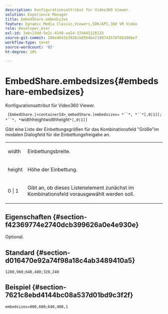 ```yaml
---
description: Konfigurationsattribut für Video360 Viewer.
solution: Experience Manager
title: EmbedShare.embedsizes
feature: Dynamic Media Classic,Viewers,SDK/API,360 VR Video
role: Developer,User
exl-id: 3a6c23dd-5e2c-4149-aa24-37d445128125
source-git-commit: 206e4643e3926cb85b4be2189743578f88180be7
workflow-type: tm+mt
source-wordcount: '65'
ht-degree: 10%

---
```


# EmbedShare.embedsizes{#embedshare-embedsizes}

Konfigurationsattribut für Video360 Viewer.

` [EmbedShare.|<containerId>_embedShare.]embedsizes= *``*, *``*[,0|1][; *``*, *`widthheightwidthheight`*[,0|1]]`

Gibt eine Liste der Einbettungsgrößen für das Kombinationsfeld &quot;Größe&quot;im modalen Dialogfeld für die Einbettungsfreigabe an.

<table id="table_C616483932C2482CA9794DDD7313FD7C"> 
 <tbody> 
  <tr> 
   <td colname="col1"> <p> <span class="codeph"> <span class="varname"> width </span> </span> </p> </td> 
   <td colname="col2"> <p> Einbettungsbreite. </p> </td> 
  </tr> 
  <tr> 
   <td colname="col1"> <p> <span class="codeph"> <span class="varname"> height </span> </span> </p> </td> 
   <td colname="col2"> <p>Höhe der Einbettung. </p> </td> 
  </tr> 
  <tr> 
   <td colname="col1"> <p> <span class="codeph"> 0 | 1 </span> </p> </td> 
   <td colname="col2"> <p> Gibt an, ob dieses Listenelement zunächst im Kombinationsfeld vorausgewählt werden soll. </p> </td> 
  </tr> 
 </tbody> 
</table>

## Eigenschaften {#section-f42369774e2740dcb399626a0e4e930e}

Optional.

## Standard {#section-d016470e92a74f98a18c4ab3489410a5}

`1280,960;640,480;320,240`

## Beispiel {#section-7621c8ebd4144bc08a537d01bd9c3f2f}

```
embedsizes=800,600;640,480,1
```
